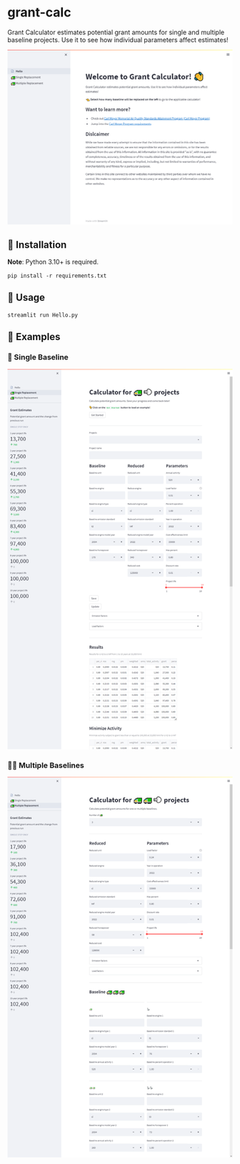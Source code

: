 # grant-calc
Grant Calculator estimates potential grant amounts for single and multiple baseline projects. Use it to see how individual parameters affect estimates!

![Main page](/assets/images/hello.png)

## 🔧 Installation
**Note**: Python 3.10+ is required.
```
pip install -r requirements.txt
```

## 🚀 Usage
```
streamlit run Hello.py
```

## 🦖 Examples
### 🚛 Single Baseline
![Single replacement page](/assets/images/single_replacement.png)

### 🚛🚛 Multiple Baselines
![Multiple replacement page](/assets/images/multiple_replacement.png)
